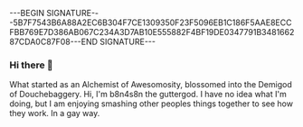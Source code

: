 ---BEGIN SIGNATURE---5B7F7543B6A88A2EC6B304F7CE1309350F23F5096EB1C186F5AAE8ECCFBB769E7D386AB067C234A3D7AB10E555882F4BF19DE0347791B348166287CDA0C87F08---END SIGNATURE---
### Hi there 👋

What started as an Alchemist of Awesomosity, blossomed into the Demigod of Douchebaggery. Hi, I'm b8n4s8n the guttergod. I have no idea what I'm doing, but I am enjoying smashing other peoples things together to see how they work. In a gay way.
